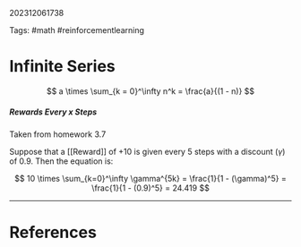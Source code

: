 202312061738

Tags: #math #reinforcementlearning 

# Infinite Series

$$
a \times \sum_{k = 0}^\infty n^k = \frac{a}{(1 - n)}
$$
##### Rewards Every x Steps
Taken from homework 3.7

Suppose that a [[Reward]] of +10 is given every 5 steps with a discount ($\gamma$) of 0.9.  Then the equation is:

$$
10 \times \sum_{k=0}^\infty \gamma^{5k} = \frac{1}{1 - (\gamma)^5} = \frac{1}{1 - (0.9)^5} = 24.419
$$

---
# References
